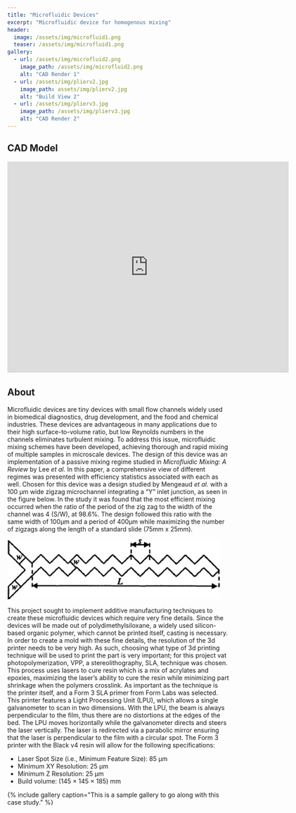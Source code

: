 ```yaml
---
title: "Microfluidic Devices"
excerpt: "Microfluidic device for homogenous mixing"
header:
  image: /assets/img/microfluid1.png
  teaser: /assets/img/microfluid1.png
gallery:
  - url: /assets/img/microfluid2.png
    image_path: /assets/img/microfluid2.png
    alt: "CAD Render 1"
  - url: /assets/img/plierv2.jpg
    image_path: assets/img/plierv2.jpg
    alt: "Build View 2"
  - url: /assets/img/plierv3.jpg
    image_path: /assets/img/plierv3.jpg
    alt: "CAD Render 2"
---
```


## CAD Model
<iframe src="https://vanderbilt643.autodesk360.com/shares/public/SH512d4QTec90decfa6ee4b2ab1210fc7ad9?mode=embed" width="640" height="480" allowfullscreen="true" webkitallowfullscreen="true" mozallowfullscreen="true"  frameborder="0"></iframe>

## About

Microfluidic devices are tiny devices with small flow channels widely used in biomedical diagnostics, drug development, and the food and chemical industries. These devices are advantageous in many applications due to their high surface-to-volume ratio, but low Reynolds numbers in the channels eliminates turbulent mixing. To address this issue, microfluidic mixing schemes have been developed, achieving thorough and rapid mixing of multiple samples in microscale devices. The design of this device was an implementation of a passive mixing regime studied in *Microfluidic Mixing: A Review* by Lee *et al.* In this paper, a comprehensive view of different regimes was presented with efficiency statistics associated with each as well. Chosen for this device was a design studied by Mengeaud *et al.* with a 100 μm wide zigzag microchannel integrating a “Y” inlet junction, as seen in the figure below. In the study it was found that the most efficient mixing occurred when the ratio of the period of the zig zag to the width of the channel was 4 (S/W), at 98.6%. The design followed this ratio with the same width of 100μm and a period of 400μm while maximizing the number of zigzags along the length of a standard slide (75mm x 25mm).

![Image](/assets/img/zigzag_diagram.jpg)

This project sought to implement additive manufacturing techniques to create these microfluidic devices which require very fine details. Since the devices will be made out of polydimethylsiloxane, a widely used silicon-based organic polymer, which cannot be printed itself, casting is necessary. In order to create a mold with these fine details, the resolution of the 3d printer needs to be very high. As such, choosing what type of 3d printing technique will be used to print the part is very important; for this project vat photopolymerization, VPP, a stereolithography, SLA, technique was chosen. This process uses lasers to cure resin which is a mix of acrylates and epoxies, maximizing the laser’s ability to cure the resin while minimizing part shrinkage when the polymers crosslink. As important as the technique is the printer itself, and a Form 3 SLA primer from Form Labs was selected. This printer features a Light Processing Unit (LPU), which allows a single galvanometer to scan in two dimensions. With the LPU, the beam is always perpendicular to the film, thus there are no distortions at the edges of the bed. The LPU moves horizontally while the galvanometer directs and steers the laser vertically. The laser is redirected via a parabolic mirror ensuring that the laser is perpendicular to the film with a circular spot. The Form 3 printer with the Black v4 resin will allow for the following specifications:

* Laser Spot Size (i.e., Minimum Feature Size): 85 μm
* Minimum XY Resolution: 25 μm
* Minimum Z Resolution: 25 μm
* Build volume: (145 × 145 × 185) mm

{% include gallery caption="This is a sample gallery to go along with this case study." %}
